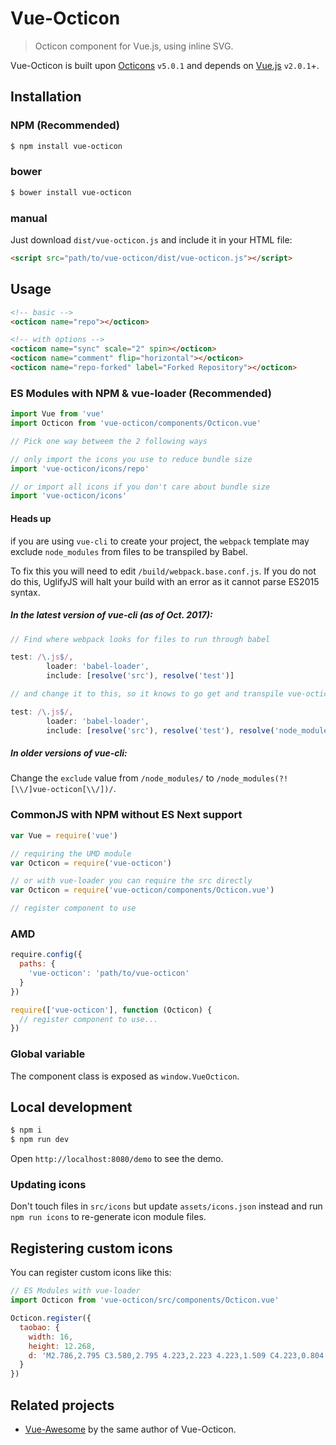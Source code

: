 # Vue-Octicon

> Octicon component for Vue.js, using inline SVG.

Vue-Octicon is built upon [Octicons](https://octicons.github.com/) `v5.0.1` and depends on [Vue.js](https://vuejs.org/) `v2.0.1`+.

## Installation

### NPM (Recommended)

```bash
$ npm install vue-octicon
```

### bower

```bash
$ bower install vue-octicon
```

### manual

Just download `dist/vue-octicon.js` and include it in your HTML file:

```html
<script src="path/to/vue-octicon/dist/vue-octicon.js"></script>
```

## Usage

```html
<!-- basic -->
<octicon name="repo"></octicon>

<!-- with options -->
<octicon name="sync" scale="2" spin></octicon>
<octicon name="comment" flip="horizontal"></octicon>
<octicon name="repo-forked" label="Forked Repository"></octicon>
```

### ES Modules with NPM & vue-loader (Recommended)

```js
import Vue from 'vue'
import Octicon from 'vue-octicon/components/Octicon.vue'

// Pick one way betweem the 2 following ways

// only import the icons you use to reduce bundle size
import 'vue-octicon/icons/repo'

// or import all icons if you don't care about bundle size
import 'vue-octicon/icons'
```

#### Heads up

if you are using `vue-cli` to create your project, the `webpack` template may exclude `node_modules` from files to be transpiled by Babel. 

To fix this you will need to edit `/build/webpack.base.conf.js`. If you do not do this, UglifyJS will halt your build with an error as it cannot parse ES2015 syntax.

##### In the latest version of vue-cli (as of Oct. 2017):

```js
// Find where webpack looks for files to run through babel

test: /\.js$/,
        loader: 'babel-loader',
        include: [resolve('src'), resolve('test')]

// and change it to this, so it knows to go get and transpile vue-octicon too

test: /\.js$/,
        loader: 'babel-loader',
        include: [resolve('src'), resolve('test'), resolve('node_modules/vue-octicon')]
```

##### In older versions of vue-cli: 

Change the `exclude` value from `/node_modules/` to `/node_modules(?![\\/]vue-octicon[\\/])/`.


### CommonJS with NPM without ES Next support

```js
var Vue = require('vue')

// requiring the UMD module
var Octicon = require('vue-octicon')

// or with vue-loader you can require the src directly
var Octicon = require('vue-octicon/components/Octicon.vue')

// register component to use
```

### AMD

```js
require.config({
  paths: {
    'vue-octicon': 'path/to/vue-octicon'
  }
})

require(['vue-octicon'], function (Octicon) {
  // register component to use...
})
```

### Global variable

The component class is exposed as `window.VueOcticon`.

## Local development

```bash
$ npm i
$ npm run dev
```

Open `http://localhost:8080/demo` to see the demo.

### Updating icons

Don't touch files in `src/icons` but update `assets/icons.json` instead and run `npm run icons` to re-generate icon module files.

## Registering custom icons

You can register custom icons like this:

```js
// ES Modules with vue-loader
import Octicon from 'vue-octicon/src/components/Octicon.vue'

Octicon.register({
  taobao: {
    width: 16,
    height: 12.268,
    d: 'M2.786,2.795 C3.580,2.795 4.223,2.223 4.223,1.509 C4.223,0.804 3.580,0.223 2.786,0.223 C1.991,0.223 1.348,0.804 1.348,1.509 C1.348,2.223 1.991,2.795 2.786,2.795 L2.786,2.795 Z M1.589,3.321 L0.688,4.705 L2.357,5.750 C2.357,5.750 3.473,6.313 2.946,7.384 C2.446,8.393 0.018,10.607 0.018,10.607 L2.196,11.964 C3.696,8.696 3.607,9.134 3.982,7.955 C4.366,6.759 4.455,5.839 3.795,5.179 C2.946,4.330 2.848,4.250 1.589,3.321 L1.589,3.321 Z M15.714,2.955 C15.714,2.955 15.250,-0.723 7.196,1.554 C7.536,0.955 7.705,0.563 7.705,0.563 L5.696,0.000 C5.696,0.000 4.884,2.643 3.438,3.884 C3.438,3.884 4.839,4.688 4.821,4.661 C5.223,4.268 5.580,3.857 5.893,3.464 C6.214,3.321 6.527,3.188 6.830,3.063 C6.455,3.741 5.857,4.741 5.250,5.375 L6.098,6.116 C6.098,6.116 6.679,5.554 7.313,4.884 L8.027,4.884 L8.027,6.125 L5.223,6.125 L5.223,7.107 L8.027,7.107 L8.027,9.482 C7.991,9.473 7.955,9.473 7.920,9.473 C7.616,9.455 7.125,9.411 6.946,9.107 C6.714,8.750 6.884,8.080 6.893,7.670 L4.955,7.670 L4.884,7.705 C4.884,7.705 4.179,10.884 6.938,10.813 C9.509,10.884 10.991,10.098 11.696,9.554 L11.982,10.607 L13.571,9.946 L12.491,7.313 L11.205,7.705 L11.446,8.616 C11.116,8.857 10.732,9.045 10.321,9.179 L10.321,7.107 L13.054,7.107 L13.054,6.125 L10.321,6.125 L10.321,4.884 L13.071,4.884 L13.071,3.902 L8.188,3.902 C8.536,3.473 8.813,3.080 8.893,2.830 L8.036,2.598 C11.688,1.295 13.723,1.518 13.705,3.661 L13.705,9.304 C13.705,9.304 13.920,11.241 11.696,11.107 L10.500,10.848 L10.214,11.991 C10.214,11.991 15.402,13.464 15.821,9.482 C16.250,5.491 15.714,2.955 15.714,2.955 L15.714,2.955 Z'
  }
})
```

## Related projects

* [Vue-Awesome](https://github.com/Justineo/vue-awesome) by the same author of Vue-Octicon.

